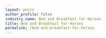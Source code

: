 ```yaml
---
layout: posts 
author_profile: false 
industry_name: Bed and Breakfast for Horses
title: Bed and Breakfast for Horses
permalink: /bed-and-breakfast-for-horses
---
```

